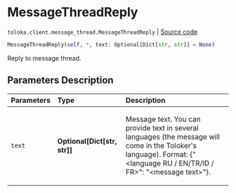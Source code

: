 # MessageThreadReply
`toloka.client.message_thread.MessageThreadReply` | [Source code](https://github.com/Toloka/toloka-kit/blob/v1.1.2/src/client/message_thread.py#L150)

```python
MessageThreadReply(self, *, text: Optional[Dict[str, str]] = None)
```

Reply to message thread.

## Parameters Description

| Parameters | Type | Description |
| :----------| :----| :-----------|
`text`|**Optional\[Dict\[str, str\]\]**|<p>Message text. You can provide text in several languages (the message will come in the Toloker&#x27;s language). Format: {&quot;&lt;language RU / EN/TR/ID / FR&gt;&quot;: &quot;&lt;message text&gt;&quot;}.</p>

